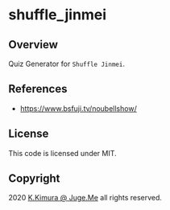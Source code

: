 # shuffle_jinmei

## Overview

Quiz Generator for `Shuffle Jinmei`.


## References

- https://www.bsfuji.tv/noubellshow/


## License

This code is licensed under MIT.


## Copyright

2020 [K.Kimura @ Juge.Me](https://github.com/dotnsf) all rights reserved.
